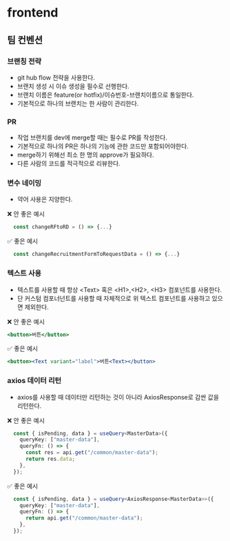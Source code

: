 # frontend

## 팀 컨벤션
### 브랜칭 전략
+ git hub flow 전략을 사용한다.
+ 브랜치 생성 시 이슈 생성을 필수로 선행한다.
+ 브랜치 이름은 feature(or hotfix)/이슈번호-브랜치이름으로 통일한다.
+ 기본적으로 하나의 브랜치는 한 사람이 관리한다.

### PR
+ 작업 브랜치를 dev에 merge할 때는 필수로 PR를 작성한다.
+ 기본적으로 하나의 PR은 하나의 기능에 관한 코드만 포함되어야한다.
+ merge하기 위해선 최소 한 명의 approve가 필요하다.
+ 다른 사람의 코드를 적극적으로 리뷰한다.

### 변수 네이밍
+ 약어 사용은 지양한다.

❌ 안 좋은 예시
```typescript
  const changeRFtoRD = () => {...}
```
✅ 좋은 예시
```typescript
  const changeRecruitmentFormToRequestData = () => {...}
```

### 텍스트 사용
+ 텍스트를 사용할 때 항상 \<Text\> 혹은 \<H1\>,\<H2\>, \<H3\> 컴포넌트를 사용한다.
+ 단 커스텀 컴포너넌트를 사용할 때 자체적으로 위 텍스트 컴포넌트를 사용하고 있으면 제외한다.

❌ 안 좋은 예시
```jsx
<button>버튼</button>
```
✅ 좋은 예시
```jsx
<button><Text variant="label">버튼<Text></button>
```

### axios 데이터 리턴
+ axios를 사용할 때 데이터만 리턴하는 것이 아니라 AxiosResponse로 감싼 값을 리턴한다.

❌ 안 좋은 예시
```typescript
  const { isPending, data } = useQuery<MasterData>({
    queryKey: ["master-data"],
    queryFn: () => {
      const res = api.get("/common/master-data");
      return res.data;
    },
  });
```
✅ 좋은 예시
```typescript
  const { isPending, data } = useQuery<AxiosResponse<MasterData>>({
    queryKey: ["master-data"],
    queryFn: () => {
      return api.get("/common/master-data");
    },
  });
```
